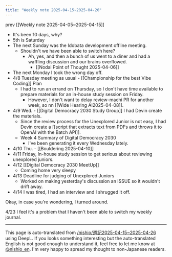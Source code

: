 ```yaml
---
title: "Weekly note 2025-04-15~2025-04-26"
---
```


prev  [[Weekly note 2025-04-05~2025-04-15]]
- It's been 10 days, why?
- 5th is Saturday
- The next Sunday was the Idobata development offline meeting.
    - Shouldn't we have been able to switch here?
        - Ah, yes, and then a bunch of us went to a diner and had a waffling discussion and our brains overflowed.
            - [[Nodal Point of Thought 2025-04-06]]
- The next Monday I took the wrong day off.
- 4/8 Tuesday meeting as usual
        - [[Championship for the best Vibe Coding]] Plan
    - I had to run an errand on Thursday, so I don't have time available to prepare materials for an in-house study session on Friday.
        - However, I don't want to delay review-machi PR for another week, so nn [[Wide Hearing AI2025-04-08]].
- 4/9 Wed.
        - [[Digital Democracy 2030 Study Group]] I had Devin create the materials.
    - Since the review process for the Unexplored Junior is not easy, I had Devin create a [[script that extracts text from PDFs and throws it to OpenAI with the Batch API]].
    - Week 4 Summary of Digital Democracy 2030
        - I've been generating it every Wednesday lately.
- 4/10 Thu.
        - [[Bouldering 2025-04-10]]
- 4/11 Friday, In-house study session to get serious about reviewing unexplored juniors.
- 4/12  [[Digital Democracy 2030 MeetUp]]
    - Coming home very sleepy
- 4/13 Deadline for judging of Unexplored Juniors
    - Worked on making yesterday's discussion an ISSUE so it wouldn't drift away.
- 4/14 I was tired, I had an interview and I shrugged it off.

Okay, in case you're wondering, I turned around.

4/23 I feel it's a problem that I haven't been able to switch my weekly journal.

---
This page is auto-translated from [/nishio/週記2025-04-15~2025-04-26](https://scrapbox.io/nishio/週記2025-04-15~2025-04-26) using DeepL. If you looks something interesting but the auto-translated English is not good enough to understand it, feel free to let me know at [@nishio_en](https://twitter.com/nishio_en). I'm very happy to spread my thought to non-Japanese readers.